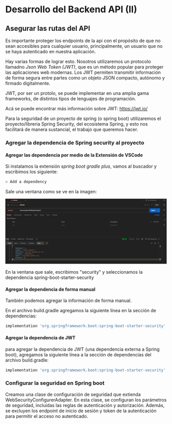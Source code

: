 # Desarrollo del Backend API (II)

## Asegurar las rutas del API

Es importante proteger los endpoints de la api con el propósito de que no sean accesibles para cualquier usuario, principalmente, un usuario que no se haya autenticado en nuestra aplicación.

Hay varias formas de lograr esto. Nosotros utilizaremos un protocolo llamadno _Json Web Token (JWT)_, que es un método popular para proteger las aplicaciones web modernas. Los JWT permiten transmitir información de forma segura entre partes como un objeto JSON compacto, autónomo y firmado digitalmente.

JWT, por ser un protolo, se puede implementar en una amplia gama frameworks, de distintos tipos de lenguajes de programación.

Acá se puede encontrar más información sobre JWT: <https://jwt.io/>

Para la seguridad de un proyecto de spring (o spring boot) utilizaremos el proyecto/libreria Spring Security, del ecosistema Spring, y esto nos facilitará de manera sustancial, el trabajo que queremos hacer.

### Agregar la dependencia de Spring security al proyecto

#### Agregar las dependencia por medio de la Extensión de VSCode

Si instalamos la extensión _spring boot gradle plus_, vamos al buscador y escribimos los siguiente:

```gradle
> Add a dependency

```

Sale una ventana como se ve en la imagen:

![imagen](imagenes/imagen021.png "Imagen: Prueba de petición Delete clientes")

En la ventana que sale, escribimos "security" y seleccionamos la dependencia spring-boot-starter-security

#### Agregar la dependencia de forma manual

También podemos agregar la información de forma manual.

En el archivo build.gradle agregamos la siguiente línea en la sección de dependencias:

```gradle
implementation 'org.springframework.boot:spring-boot-starter-security'
```

#### Agregar la dependencia de JWT

para agregar la dependencia de JWT (una dependencia externa a Spring boot), agregamos la siguiente línea a la sección de dependencias del archivo build.gradle:

```gradle
implementation 'org.springframework.boot:spring-boot-starter-security'
```

### Configurar la seguridad en Spring boot

Creamos una clase de configuración de seguridad que extienda WebSecurityConfigurerAdapter. En esta clase, se configuran los parámetros de seguridad, incluidas las reglas de autenticación y autorización. Además, se excluyen los endpoint de inicio de sesión y token de la autenticación para permitir el acceso no autenticado.
